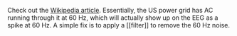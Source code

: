 Check out the [Wikipedia article](https://en.wikipedia.org/wiki/Utility_frequency).
Essentially, the US power grid has AC running through it at 60 Hz, which will actually show up on the EEG as a spike at 60 Hz. A simple fix is to apply a [[filter]] to remove the 60 Hz noise.